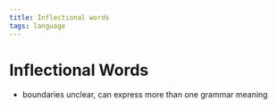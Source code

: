 ```yaml
---
title: Inflectional words
tags: language
---
```


# Inflectional Words
- boundaries unclear, can express more than one grammar meaning
































